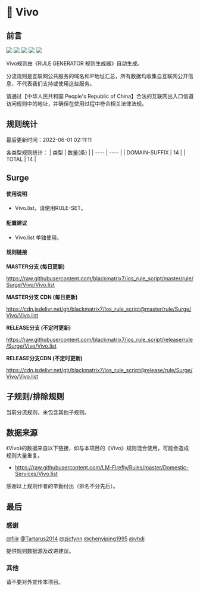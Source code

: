 # 🧸 Vivo

## 前言

![](https://shields.io/badge/-移除重复规则-ff69b4) ![](https://shields.io/badge/-DOMAIN与DOMAIN--SUFFIX合并-green) ![](https://shields.io/badge/-DOMAIN--SUFFIX间合并-critical) ![](https://shields.io/badge/-DOMAIN--SUFFIX与DOMAIN--KEYWORD合并-blue) ![](https://shields.io/badge/-IP--CIDR(6)合并-blueviolet) 

Vivo规则由《RULE GENERATOR 规则生成器》自动生成。

分流规则是互联网公共服务的域名和IP地址汇总，所有数据均收集自互联网公开信息，不代表我们支持或使用这些服务。

请通过【中华人民共和国 People's Republic of China】合法的互联网出入口信道访问规则中的地址，并确保在使用过程中符合相关法律法规。

## 规则统计

最后更新时间：2022-06-01 02:11:11

各类型规则统计：
| 类型 | 数量(条)  | 
| ---- | ----  |
| DOMAIN-SUFFIX | 14  | 
| TOTAL | 14  | 


## Surge 

#### 使用说明
- Vivo.list，请使用RULE-SET。

#### 配置建议
- Vivo.list 单独使用。

#### 规则链接
**MASTER分支 (每日更新)**

https://raw.githubusercontent.com/blackmatrix7/ios_rule_script/master/rule/Surge/Vivo/Vivo.list

**MASTER分支 CDN (每日更新)**

https://cdn.jsdelivr.net/gh/blackmatrix7/ios_rule_script@master/rule/Surge/Vivo/Vivo.list

**RELEASE分支 (不定时更新)**

https://raw.githubusercontent.com/blackmatrix7/ios_rule_script/release/rule/Surge/Vivo/Vivo.list

**RELEASE分支CDN (不定时更新)**

https://cdn.jsdelivr.net/gh/blackmatrix7/ios_rule_script@release/rule/Surge/Vivo/Vivo.list

## 子规则/排除规则


当前分流规则，未包含其他子规则。

## 数据来源

《Vivo》的数据来自以下链接，如与本项目的《Vivo》规则混合使用，可能会造成规则大量重复。

- https://raw.githubusercontent.com/LM-Firefly/Rules/master/Domestic-Services/Vivo.list


感谢以上规则作者的辛勤付出（排名不分先后）。

## 最后

### 感谢

[@fiiir](https://github.com/fiiir) [@Tartarus2014](https://github.com/Tartarus2014) [@zjcfynn](https://github.com/zjcfynn) [@chenyiping1995](https://github.com/chenyiping1995) [@vhdj](https://github.com/vhdj)

提供规则数据源及改进建议。

### 其他

请不要对外宣传本项目。